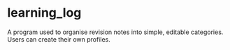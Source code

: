 # learning_log
A program used to organise revision notes into simple, editable categories. Users can create their own profiles.
